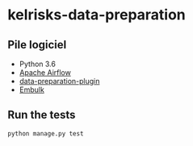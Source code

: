 # kelrisks-data-preparation



## Pile logiciel

* Python 3.6
* [Apache Airflow](https://airflow.apache.org/)
* [data-preparation-plugin](https://github.com/MTES-MCT/data-preparation-plugin)
* [Embulk](https://www.embulk.org)


## Run the tests
```
python manage.py test
```
